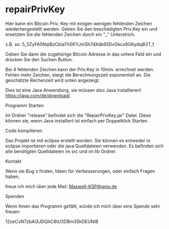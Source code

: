 # repairPrivKey
Hier kann ein Bitcoin Priv. Key mit einigen wenigen fehlenden Zeichen wiederhergestellt werden.
Geben Sie den beschädigten Priv.Key ein und ersetzten Sie die fehlenden Zeichen durch ein "_" Unterstrich.

z.B. so:              5_5ZyFA5NqiBzCbiaTh5KYJmSh7dXdk65DvGkcx9G6ydsj83T_1

Geben Sie dann die zugehörige Bitcoin Adresse in das untere Feld ein und drücken Sie den Suchen Button.

Bei 4 fehlenden Zeichen kann der Priv.Key in 10min. errechnet werden. Fehlen mehr Zeichen, steigt die Berechnungszeit exponentiell an. 
Die geschätzte Rechenzeit wird unten angezeigt.






Dies ist eine Java Anwendung, sie müssen also Java installieren!
https://java.com/de/download/


Programm Starten

Im Ordner "release" befindet sich die "RepairPrivKey.jar" Datei.
Diese können sie, wenn Java installiert ist einfach per Doppelklick Starten.


Code kompilieren

Das Projekt ist mit eclipse erstellt worden.
Sie können es entweder in eclipse importieren oder die java Quelldateien verwenden.
Es befinden sich alle benötigten Quelldateien im src und im lib Ordner.


Kontakt

Wenn sie Bug´s finden, Ideen für Verbesserungen, oder einfach Fragen haben,

freue ich mich über jede Mail: Maxwell-KSP@gmx.de



Spenden

Wenn Ihnen das Programm gefällt, würde ich mich über eine Spende sehr freuen:


12zeCvN7zbAi3JDQhC8tU3DBm35kDEUNiB
